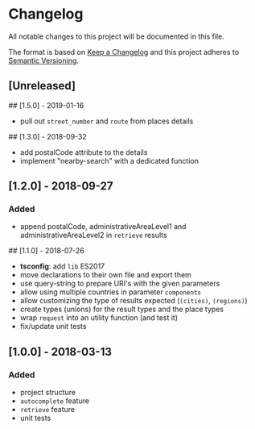 # Changelog
All notable changes to this project will be documented in this file.

The format is based on [Keep a Changelog](http://keepachangelog.com/en/1.0.0/)
and this project adheres to [Semantic Versioning](http://semver.org/spec/v2.0.0.html).

## [Unreleased]


## [1.5.0] - 2019-01-16

- pull out `street_number` and `route` from places details


## [1.3.0] - 2018-09-32

- add postalCode attribute to the details
- implement "nearby-search" with a dedicated function

## [1.2.0] - 2018-09-27

### Added

- append postalCode, administrativeAreaLevel1 and administrativeAreaLevel2 in `retrieve` results

## [1.1.0] - 2018-07-26

- **tsconfig**: add `lib` ES2017
- move declarations to their own file and export them
- use query-string to prepare URI's with the given parameters
- allow using multiple countries in parameter `components`
- allow customizing the type of results expected (`(cities)`, `(regions)`)
- create types (unions) for the result types and the place types
- wrap `request` into an utility function (and test it)
- fix/update unit tests

## [1.0.0] - 2018-03-13

### Added

- project structure
- `autocomplete` feature
- `retrieve` feature
- unit tests
